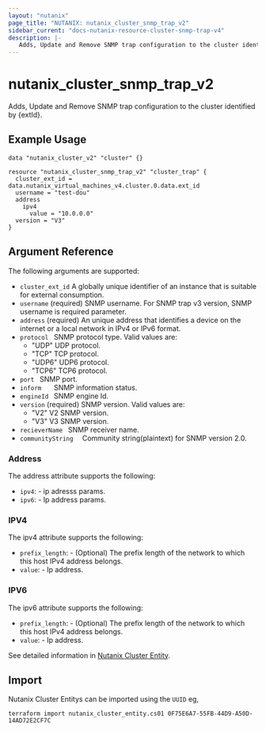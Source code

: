 ```yaml
---
layout: "nutanix"
page_title: "NUTANIX: nutanix_cluster_snmp_trap_v2"
sidebar_current: "docs-nutanix-resource-cluster-snmp-trap-v4"
description: |-
   Adds, Update and Remove SNMP trap configuration to the cluster identified by {extId}.
---
```


# nutanix_cluster_snmp_trap_v2

Adds, Update and Remove SNMP trap configuration to the cluster identified by {extId}.

## Example Usage

```hcl
data "nutanix_cluster_v2" "cluster" {}

resource "nutanix_cluster_snmp_trap_v2" "cluster_trap" {
  cluster_ext_id = data.nutanix_virtual_machines_v4.cluster.0.data.ext_id
  username = "test-dou"
  address
    ipv4
      value = "10.0.0.0"
  version = "V3"
}
```


## Argument Reference

The following arguments are supported:

* `cluster_ext_id` A globally unique identifier of an instance that is suitable for external consumption.
* `username` (required) SNMP username. For SNMP trap v3 version, SNMP username is required parameter.
* `address` (required) An unique address that identifies a device on the internet or a local network in IPv4 or IPv6 format.
* `protocol	` SNMP protocol type.
    Valid values are:
    - "UDP"	UDP protocol.
    - "TCP"	TCP protocol.
    - "UDP6"	UDP6 protocol.
    - "TCP6"	TCP6 protocol.
* `port	` SNMP port.
* `inform	` SNMP information status.
* `engineId	` SNMP engine Id.
* `version` (required) SNMP version.
    Valid values are:
    - "V2"	V2 SNMP version.
    - "V3"	V3 SNMP version.
* `recieverName	` SNMP receiver name.
* `communityString	` Community string(plaintext) for SNMP version 2.0.

### Address

The address attribute supports the following:

* `ipv4`: - ip adresss params.
* `ipv6`: - Ip address params.

### IPV4

The ipv4 attribute supports the following:

* `prefix_length`: - (Optional) The prefix length of the network to which this host IPv4 address belongs.
* `value`: - Ip address.

### IPV6

The ipv6 attribute supports the following:

* `prefix_length`: - (Optional) The prefix length of the network to which this host IPv4 address belongs.
* `value`: - Ip address.


See detailed information in [Nutanix Cluster Entity](https://developers.nutanix.com/api-reference?namespace=clustermgmt&version=v4.0.b2).

## Import
Nutanix Cluster Entitys can be imported using the `UUID` eg,

`
terraform import nutanix_cluster_entity.cs01 0F75E6A7-55FB-44D9-A50D-14AD72E2CF7C
`
